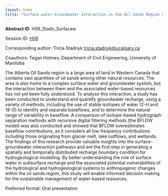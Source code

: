 ```yaml
---
layout: home
title: "Surface water Groundwater Interaction in the Oil Sands Region of Alberta"
---
```



**Abstract ID**: H08_Stadn_Surfacew

Session ID: [H08](.)

Corresponding author: Tricia Stadnyk <a href="mailto:tricia.stadnyk@ucalgary.ca">tricia.stadnyk@ucalgary.ca</a>

Coauthors: Tegan Holmes, Department of Civil Engineering, University of Manitoba 

The Alberta Oil Sands region is a large area of land in Western Canada that contains vast quantities of oil sands among other natural resources. The area is also home to a complex surface water and groundwater system, but the interaction between them and the associated water-based resources has not yet been fully understood. To analyse this interaction, a study has been conducted to understand and quantify groundwater recharge, using a variety of methods, including the use of stable isotopes of water (2-H and 18-O) to identify and separate baseflows, and to determine the natural range of variability in baseflow. A comparison of isotope-based hydrograph separation methods with recursive digital filtering methods (the BFLOW model) was also conducted and showed that BFLOW overestimates baseflow contributions, as it considers all low frequency contributions including those originating from glacier melt, lake outflows, and wetlands. The findings of this research provide valuable insights into the surface-groundwater interaction pathways and are the first step in generating a spatially and temporally distributed recharge boundary condition for hydrogeological modelling. By better understanding the role of surface water in subsurface recharge and the associated potential vulnerabilities of the hydrological and hydrogeological systems to anthropogenic changes within the oil sands region, this study will enable informed decision making for the sustainable management of water-based resources.

Preferred format: Oral presentation

